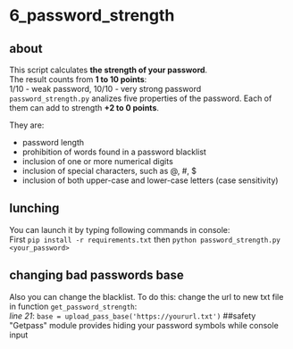 # 6_password_strength 
## about
This script calculates **the strength of your password**.   
The result counts from __1 to 10 points__:  
1/10 - weak password, 10/10 - very strong password   
`password_strength.py` analizes  five properties of the password. Each of them can add to strength  __+2 to 0 points__. 

They are: 
* password length
* prohibition of words found in a password blacklist
* inclusion of one or more numerical digits
* inclusion of special characters, such as @, #, $
* inclusion of both upper-case and lower-case letters (case sensitivity)  

## lunching
You can launch it by typing following commands in console:    
First `pip install -r requirements.txt` then `python password_strength.py <your_password>`
## changing bad passwords base  
Also you can change the blacklist.  To do this: 
  change the url to new txt file in function `get_password_strength`:  
*line 21*: `base = upload_pass_base('https://yoururl.txt')`
##safety
"Getpass" module provides hiding your password symbols while console input
